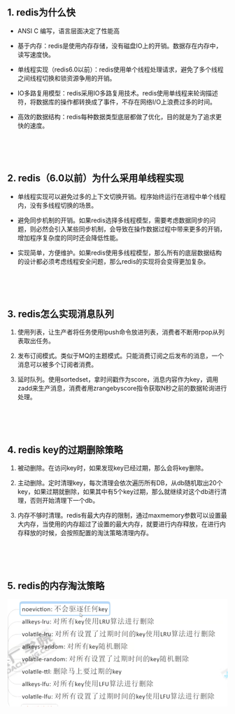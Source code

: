 ## 1. redis为什么快
+ ANSI C 编写，语言层面决定了性能高

+ 基于内存：redis是使用内存存储，没有磁盘IO上的开销。数据存在内存中，读写速度快。
+ 单线程实现（redis6.0以前）：redis使用单个线程处理请求，避免了多个线程之间线程切换和锁资源争用的开销。
+ IO多路复用模型：redis采用IO多路复用技术。redis使用单线程来轮询描述符，将数据库的操作都转换成了事件，不存在网络I/O上浪费过多的时间。
+ 高效的数据结构：redis每种数据类型底层都做了优化，目的就是为了追求更快的速度。



<br>
<br>
<br>

## 2. redis（6.0以前）为什么采用单线程实现
+ 单线程实现可以避免过多的上下文切换开销。程序始终运行在进程中单个线程内，没有多线程切换的场景。

+ 避免同步机制的开销。如果redis选择多线程模型，需要考虑数据同步的问题，则必然会引入某些同步机制，会导致在操作数据过程中带来更多的开销，
  增加程序复杂度的同时还会降低性能。
+ 实现简单，方便维护。如果redis使用多线程模型，那么所有的底层数据结构的设计都必须考虑线程安全问题，那么redis的实现将会变得更加复杂。




<br>
<br>
<br>

## 3. redis怎么实现消息队列
1. 使用列表，让生产者将任务使用lpush命令放进列表，消费者不断用rpop从列表取出任务。

2. 发布订阅模式。类似于MQ的主题模式。只能消费订阅之后发布的消息，一个消息可以被多个订阅者消费。

3. 延时队列。使用sortedset，拿时间戳作为score，消息内容作为key，调用zadd来生产消息，消费者用zrangebyscore指令获取N秒之前的数据轮询进行处理。




<br>
<br>
<br>

## 4. redis key的过期删除策略
1. 被动删除。在访问key时，如果发现key已经过期，那么会将key删除。

2. 主动删除。定时清理key，每次清理会依次遍历所有DB，从db随机取出20个key，如果过期就删除，如果其中有5个key过期，那么就继续对这个db进行清理，否则开始清理下一个db。

3. 内存不够时清理。redis有最大内存的限制，通过maxmemory参数可以设置最大内存，当使用的内存超过了设置的最大内存，就要进行内存释放，在进行内存释放的时候，会按照配置的淘汰策略清理内存。


<br>
<br>
<br>

## 5. redis的内存淘汰策略
![](.redis_相关问题_images/8571ed81.png)















































